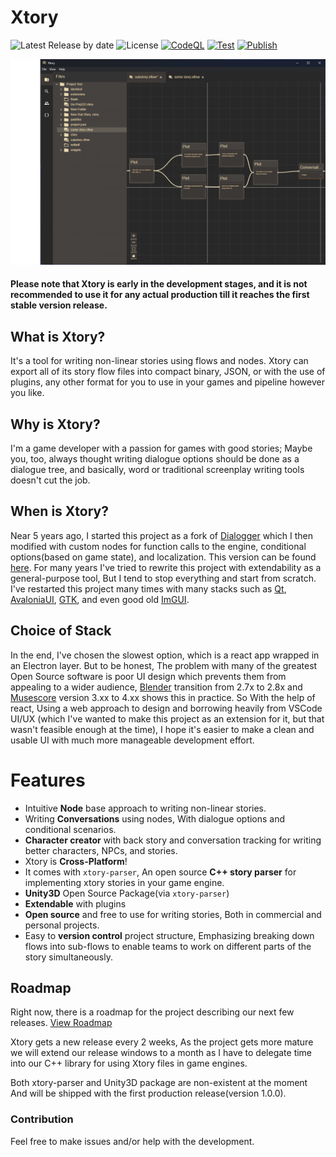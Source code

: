 # Xtory
![Latest Release by date](https://img.shields.io/github/v/tag/rzvxa/xtory?color=ebdbb2) ![License](https://img.shields.io/badge/license-GPLv3-blue.svg?style=flat) [![CodeQL](https://github.com/rzvxa/xtory/actions/workflows/codeql-analysis.yml/badge.svg)](https://github.com/rzvxa/xtory/actions/workflows/codeql-analysis.yml) [![Test](https://github.com/rzvxa/xtory/actions/workflows/test.yml/badge.svg)](https://github.com/rzvxa/xtory/actions/workflows/test.yml) [![Publish](https://github.com/rzvxa/xtory/actions/workflows/publish.yml/badge.svg)](https://github.com/rzvxa/xtory/actions/workflows/publish.yml)

![Xtory](https://raw.githubusercontent.com/rzvxa/xtory/master/ScreenShots/screenshot1.png)


#### Please note that Xtory is early in the development stages, and it is not recommended to use it for any actual production till it reaches the first stable version release.

## What is Xtory?
It's a tool for writing non-linear stories using flows and nodes.
Xtory can export all of its story flow files into compact binary, JSON, or with the use of plugins, any other format for you to use in your games and pipeline however you like.

## Why is Xtory?
I'm a game developer with a passion for games with good stories; Maybe you, too, always thought writing dialogue options should be done as a dialogue tree, and basically, word or traditional screenplay writing tools doesn't cut the job.

## When is Xtory?
 Near 5 years ago, I started this project as a fork of [Dialogger](https://github.com/etodd/dialogger) which I then modified with custom nodes for function calls to the engine, conditional options(based on game state), and localization. This version can be found [here](https://github.com/rzvxa/xtory/releases/tag/legacy-version). For many years I've tried to rewrite this project with extendability as a general-purpose tool, But I tend to stop everything and start from scratch. I've restarted this project many times with many stacks such as [Qt](https://www.qt.io/), [AvaloniaUI](https://avaloniaui.net/), [GTK](https://www.gtk.org/), and even good old [ImGUI](https://github.com/ocornut/imgui).
 
 ## Choice of Stack
 In the end, I've chosen the slowest option, which is a react app wrapped in an Electron layer. But to be honest, The problem with many of the greatest Open Source software is poor UI design which prevents them from appealing to a wider audience, [Blender](https://www.blender.org/) transition from 2.7x to 2.8x and [Musescore](https://musescore.org/en) version 3.xx to 4.xx shows this in practice. So With the help of react, Using a web approach to design and borrowing heavily from VSCode UI/UX (which I've wanted to make this project as an extension for it, but that wasn't feasible enough at the time), I hope it's easier to make a clean and usable UI with much more manageable development effort.

# Features

* Intuitive **Node** base approach to writing non-linear stories.
* Writing **Conversations** using nodes, With dialogue options and conditional scenarios.
* **Character creator** with back story and conversation tracking for writing better characters, NPCs, and stories.
* Xtory is **Cross-Platform**!
* It comes with `xtory-parser`, An open source **C++ story parser** for implementing xtory stories in your game engine.
* **Unity3D** Open Source Package(via `xtory-parser`)
* **Extendable** with plugins
* **Open source** and free to use for writing stories, Both in commercial and personal projects.
* Easy to **version control** project structure, Emphasizing breaking down flows into sub-flows to enable teams to work on different parts of the story simultaneously.

## Roadmap

Right now, there is a roadmap for the project describing our next few releases.
[View Roadmap](https://github.com/users/rzvxa/projects/2)

Xtory gets a new release every 2 weeks, As the project gets more mature we will extend our release windows to a month as I have to delegate time into our C++ library for using Xtory files in game engines.

Both xtory-parser and Unity3D package are non-existent at the moment And will be shipped with the first production release(version 1.0.0).

### Contribution
Feel free to make issues and/or help with the development.
